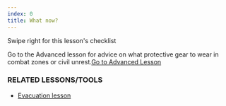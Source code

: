 ```yaml
---
index: 0
title: What now?
---
```

Swipe right for this lesson's checklist

Go to the Advanced lesson for advice on what protective gear to wear in combat zones or civil unrest.[Go to Advanced Lesson](umbrella://lesson/protective-equipment/1)

### RELATED LESSONS/TOOLS

*   [Evacuation lesson](umbrella://lesson/evacuation/0)